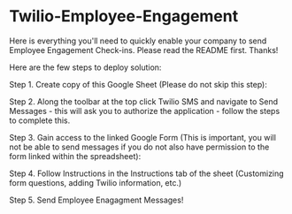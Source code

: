 # Twilio-Employee-Engagement
Here is everything you'll need to quickly enable your company to send Employee Engagement Check-ins. Please read the README first. Thanks!

Here are the few steps to deploy solution:

Step 1. Create copy of this Google Sheet (Please do not skip this step): 

Step 2. Along the toolbar at the top click Twilio SMS and navigate to Send Messages - this will ask you to authorize the application - follow the steps to complete this.

Step 3. Gain access to the linked Google Form (This is important, you will not be able to send messages if you do not also have permission to the form linked within the spreadsheet):

Step 4. Follow Instructions in the Instructions tab of the sheet (Customizing form questions, adding Twilio information, etc.)

Step 5. Send Employee Enagagment Messages!
